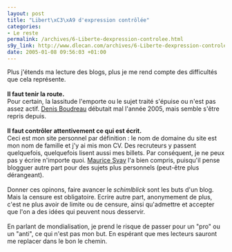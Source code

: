 ```yaml
--- 
layout: post
title: "Libert\xC3\xA9 d'expression contrôlée"
categories: 
- Le reste
permalink: /archives/6-Liberte-dexpression-controlee.html
s9y_link: http://www.dlecan.com/archives/6-Liberte-dexpression-controlee.html
date: 2005-01-08 09:56:03 +01:00
---
```

Plus j'étends ma lecture des blogs, plus je me rend compte des difficultés que cela représente.<br />
<br />
<b>Il faut tenir la route.</b><br />
Pour certain, la lassitude l'emporte ou le sujet traité s'épuise ou n'est pas assez actif. <a href=" http://www.cybercodeur.net/weblog/commentaires/detailsCarnet.php?idmessage=1108">Denis Boudreau</a> débutait mal l'année 2005, mais semble s'être repris depuis.<br />
<br />
<b>Il faut contrôler attentivement ce qui est écrit.</b><br />
Ceci est mon site personnel par définition : le nom de domaine du site est mon nom de famille et j'y ai mis mon CV. Des recruteurs y passent quelquefois, quelquefois lisent aussi mes billets. Par conséquent, je ne peux pas y écrire n'importe quoi. <a href="http://www.svay.com/blog/index/2005/01/07/225-blogguer-ici-blogguer-ailleurs">Maurice Svay</a> l'a bien compris, puisqu'il pense blogguer autre part pour des sujets plus personnels (peut-être plus dérangeant).<br />
<br />
Donner ces opinons, faire avancer le <i>schimlblick</i> sont les buts d'un blog. Mais la censure est obligatoire. Ecrire autre part, anonymement de plus, c'est ne plus avoir de limite ou de censure, ainsi qu'admettre et accepter que l'on a des idées qui peuvent nous desservir.<br />
<br />
En parlant de mondialisation, je prend le risque de passer pour un "pro" ou un "anti", ce qui n'est pas mon but. En espérant que mes lecteurs sauront me replacer dans le bon le chemin.
